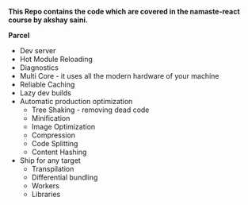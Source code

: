 **This Repo contains the code which are covered in the namaste-react course by akshay saini.**


**Parcel**
- Dev server
- Hot Module Reloading
- Diagnostics
- Multi Core - it uses all the modern hardware of your machine
- Reliable Caching
- Lazy dev builds
- Automatic production optimization
    - Tree Shaking - removing dead code
    - Minification
    - Image Optimization
    - Compression
    - Code Splitting
    - Content Hashing
- Ship for any target
    - Transpilation
    - Differential bundling
    - Workers
    - Libraries